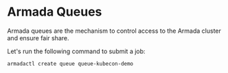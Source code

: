 # Armada Queues

Armada queues are the mechanism to control access to the Armada cluster and ensure fair share.

Let's run the following command to submit a job:

```bash
armadactl create queue queue-kubecon-demo
```
